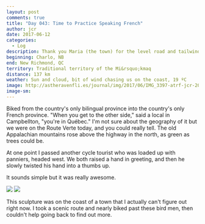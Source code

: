 ```yaml
---
layout: post
comments: true
title: "Day 043: Time to Practice Speaking French"
author: jcr
date: 2017-06-12
categories:
  - Log
description: Thank you Maria (the town) for the level road and tailwind.
beginning: Charlo, NB
end: New Richmond, QC
territory: Traditional territory of the Mi&rsquo;kmaq 
distance: 137 km
weather: Sun and cloud, bit of wind chasing us on the coast, 19 ºC
image: http://astheravenfli.es/journal/img/2017/06/IMG_3397-atrf-jcr-2000-web.jpg
image-sm:
---
```


Biked from the country's only bilingual province into the country's only French province. "When you get to the other side," said a local in Campbellton, "you're in Québec." I'm not sure about the geography of it but we were on the Route Verte today, and you could really tell. The old Appalachian mountains rose above the highway in the north, as green as trees could be.

At one point I passed another cycle tourist who was loaded up with panniers, headed west. We both raised a hand in greeting, and then he slowly twisted his hand into a thumbs up.

It sounds simple but it was really awesome.

<img src="http://astheravenfli.es/journal/img/2017/06/IMG_3425-atrf-jcr-2000-web.jpg">

<img src="http://astheravenfli.es/journal/img/2017/06/IMG_3420-atrf-jcr-2000-web.jpg">

This sculpture was on the coast of a town that I actually can't figure out right now. I took a scenic route and nearly biked past these bird men, then couldn't help going back to find out more.